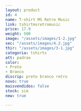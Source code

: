 ```yaml
---
layout: product
id: 4
name: T-shirt MS Retro Music
link: tshirtmsretromusic
price: 17.9
weight: 500
image: "/assets/images/1-2.jpg"
sec: "/assets/images/4.2.jpg"
thir: "/assets/images/3-1.jpg"
categoria: tshirts
att: padrao
color:
- Preto
- Branco
discrip: preto branco retro
novo: true
maisvendidos: false
stock: sim
new: true

---
```

